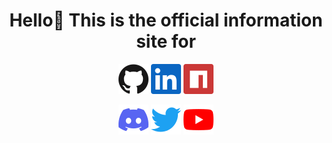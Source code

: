 <h1 align="center">Hello👋 This is the official information site for <a href="https://www.rubytool.xyz/" Ruby a></h1>

<p align="center">
  <a href="https://github.com/peterthehan"><img alt="GitHub" title="GitHub" height="48" width="48" src="assets/github.svg"></a>
  <a href="https://www.linkedin.com/in/peterthehan"><img alt="LinkedIn" title="LinkedIn" height="48" width="48" src="assets/linkedin.svg"></a>
  <a href="https://www.npmjs.com/~peterthehan"><img alt="npm" title="npm" height="48" width="48" src="assets/npm.svg"></a>
</p>

<p align="center">
  <a href="https://discord.gg/WjEFnzC"><img alt="Discord" title="Discord" height="48" width="48" src="assets/discord.svg"></a>
  <a href="https://twitter.com/PeterTheHan"><img alt="Twitter" title="Twitter" height="48" width="48" src="assets/twitter.svg"></a>
  <a href="https://youtube.com/@peterthehan"><img alt="YouTube" title="YouTube" height="48" width="48" src="assets/youtube.svg"></a>
</p>
